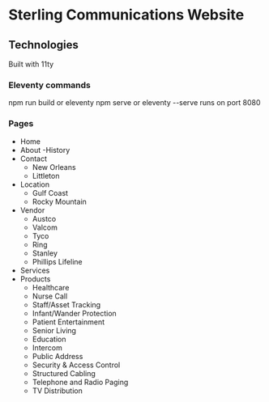 # Sterling Communications Website

## Technologies

Built with 11ty

### Eleventy commands

npm run build or eleventy
npm serve or eleventy --serve
runs on port 8080

### Pages

- Home
- About
  -History
- Contact
  - New Orleans
  - Littleton
- Location
  - Gulf Coast
  - Rocky Mountain
- Vendor
  - Austco
  - Valcom
  - Tyco
  - Ring
  - Stanley
  - Phillips Lifeline
- Services
- Products
  - Healthcare
  - Nurse Call
  - Staff/Asset Tracking
  - Infant/Wander Protection
  - Patient Entertainment
  - Senior Living
  - Education
  - Intercom
  - Public Address
  - Security & Access Control
  - Structured Cabling
  - Telephone and Radio Paging
  - TV Distribution
